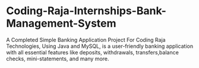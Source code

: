 # Coding-Raja-Internships-Bank-Management-System

A Completed Simple Banking Application Project For Coding Raja Technologies, Using Java and MySQL, is a user-friendly banking application with all essential features like deposits, withdrawals, transfers,balance checks, mini-statements, and many more.

